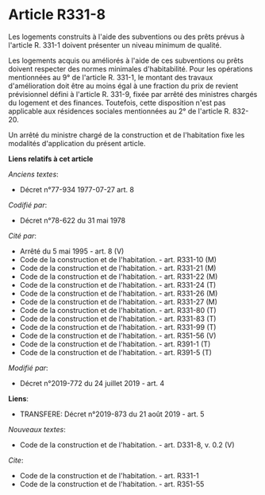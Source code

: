 # Article R331-8

Les logements construits à l'aide des subventions ou des prêts prévus à l'article R. 331-1 doivent présenter un niveau
minimum de qualité.

Les logements acquis ou améliorés à l'aide de ces subventions ou prêts doivent respecter des normes minimales d'habitabilité.
Pour les opérations mentionnées au 9° de l'article R. 331-1, le montant des travaux d'amélioration doit être au moins égal à
une fraction du prix de revient prévisionnel défini à l'article R. 331-9, fixée par arrêté des ministres chargés du logement
et des finances. Toutefois, cette disposition n'est pas applicable aux résidences sociales mentionnées au 2° de l'article R.
832-20.

Un arrêté du ministre chargé de la construction et de l'habitation fixe les modalités d'application du présent article.

**Liens relatifs à cet article**

_Anciens textes_:

  - Décret n°77-934 1977-07-27 art. 8

_Codifié par_:

  - Décret n°78-622 du 31 mai 1978

_Cité par_:

  - Arrêté du 5 mai 1995 - art. 8 (V)
  - Code de la construction et de l'habitation. - art. R331-10 (M)
  - Code de la construction et de l'habitation. - art. R331-21 (M)
  - Code de la construction et de l'habitation. - art. R331-22 (M)
  - Code de la construction et de l'habitation. - art. R331-24 (T)
  - Code de la construction et de l'habitation. - art. R331-26 (M)
  - Code de la construction et de l'habitation. - art. R331-27 (M)
  - Code de la construction et de l'habitation. - art. R331-80 (T)
  - Code de la construction et de l'habitation. - art. R331-83 (T)
  - Code de la construction et de l'habitation. - art. R331-99 (T)
  - Code de la construction et de l'habitation. - art. R351-56 (V)
  - Code de la construction et de l'habitation. - art. R391-1 (T)
  - Code de la construction et de l'habitation. - art. R391-5 (T)

_Modifié par_:

  - Décret n°2019-772 du 24 juillet 2019 - art. 4

**Liens**:

  - TRANSFERE: Décret n°2019-873 du 21 août 2019 - art. 5

_Nouveaux textes_:

  - Code de la construction et de l'habitation. - art. D331-8, v. 0.2 (V)

_Cite_:

  - Code de la construction et de l'habitation. - art. R331-1
  - Code de la construction et de l'habitation. - art. R351-55
